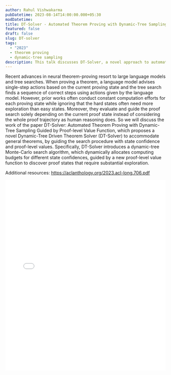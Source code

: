 ```yaml
---
author: Rahul Vishwakarma
pubDatetime: 2023-08-14T14:00:00.000+05:30
modDatetime:
title: DT-Solver - Automated Theorem Proving with Dynamic-Tree Sampling Guided by Proof-level Value Function
featured: false
draft: false
slug: DT-solver
tags:
  - "2023"
  - theorem proving
  - dynamic-tree sampling
description: This talk discusses DT-Solver, a novel approach to automated theorem proving that uses dynamic-tree Monte-Carlo search and a proof-level value function for improved state exploration.
---
```


Recent advances in neural theorem-proving resort to large language models and tree searches. When proving a theorem, a language model advises single-step actions based on the current proving state and the tree search finds a sequence of correct steps using actions given by the language model. However, prior works often conduct constant computation efforts for each proving state while ignoring that the hard states often need more exploration than easy states. Moreover, they evaluate and guide the proof search solely depending on the current proof state instead of considering the whole proof trajectory as human reasoning does. So we will discuss the work of the paper DT-Solver: Automated Theorem Proving with Dynamic-Tree Sampling Guided by Proof-level Value Function, which proposes a novel Dynamic-Tree Driven Theorem Solver (DT-Solver) to accommodate general theorems, by guiding the search procedure with state confidence and proof-level values. Specifically, DT-Solver introduces a dynamic-tree Monte-Carlo search algorithm, which dynamically allocates computing budgets for different state confidences, guided by a new proof-level value function to discover proof states that require substantial exploration.

Additional resources:
https://aclanthology.org/2023.acl-long.706.pdf

<embed src="/assets/slides/2023-08-14--Rahul--DT-solver.pdf" type="application/pdf" width="100%" height="600px">
